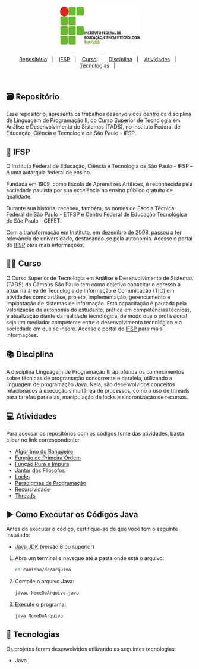  <h1 align="center">
  <a href="https://spo.ifsp.edu.br/">
     <img alt="Logo IFSP" title="Logo IFSP" src="https://github.com/Karimangfn/Karimangfn/blob/main/Images/logoIFSP.png" width="220px"/>
  </a>
 </h1>

<p align="center">
  <a href="#">Repositório</a>&nbsp;&nbsp;&nbsp;|&nbsp;&nbsp;&nbsp;
  <a href="#-ifsp">IFSP</a>&nbsp;&nbsp;&nbsp;|&nbsp;&nbsp;&nbsp;
  <a href="#-curso">Curso</a>&nbsp;&nbsp;&nbsp;|&nbsp;&nbsp;&nbsp;
  <a href="#-disciplina">Disciplina</a>&nbsp;&nbsp;&nbsp;|&nbsp;&nbsp;&nbsp;
  <a href="#-atividades">Atividades</a>&nbsp;&nbsp;&nbsp;|&nbsp;&nbsp;&nbsp;
  <a href="#-tecnologias">Tecnologias</a>&nbsp;&nbsp;&nbsp;|&nbsp;&nbsp;&nbsp;
 </p>
 
 <br>

## 🗃️ Repositório

Esse repositório, apresenta os trabalhos desenvolvidos dentro da disciplina de Linguagem de Programação II, do Curso Superior de Tecnologia em Análise e Desenvolvimento de Sistemas (TADS), no Instituto Federal de Educação, Ciência e Tecnologia de São Paulo - IFSP.

## 🏫 IFSP

O Instituto Federal de Educação, Ciência e Tecnologia de São Paulo - IFSP – é uma autarquia federal de ensino.

Fundada em 1909, como Escola de Aprendizes Artífices, é reconhecida pela sociedade paulista por sua excelência no ensino público gratuito de qualidade.

Durante sua história, recebeu, também, os nomes de Escola Técnica Federal de São Paulo - ETFSP e Centro Federal de Educação Tecnológica de São Paulo - CEFET. 

Com a transformação em Instituto, em dezembro de 2008, passou a ter relevância de universidade, destacando-se pela autonomia. Acesse o portal do [IFSP](https://spo.ifsp.edu.br/) para mais informações.

## 👨‍💻 Curso

O Curso Superior de Tecnologia em Análise e Desenvolvimento de Sistemas (TADS) do Câmpus São Paulo tem como objetivo capacitar o egresso a atuar na área de Tecnologia de Informação e Comunicação (TIC) em atividades como análise, projeto, implementação, gerenciamento e implantação de sistemas de informação. Esta capacitação é pautada pela valorização da autonomia do estudante, prática em competências técnicas, e atualização diante da realidade tecnológica, de modo que o profissional seja um mediador competente entre o desenvolvimento tecnológico e a sociedade em que se insere. Acesse o portal do [IFSP](https://spo.ifsp.edu.br/tads) para mais informações.

## 📚 Disciplina

A disciplina Linguagem de Programação III aprofunda os conhecimentos sobre técnicas de programação concorrente e paralela, utilizando a linguagem de programação Java. Nela, são desenvolvidos conceitos relacionados à execução simultânea de processos, como o uso de threads para tarefas paralelas, manipulação de locks e sincronização de recursos.

## 💻 Atividades

Para acessar os repositórios com os códigos fonte das atividades, basta clicar no link correspondente:

- [Algoritmo do Banqueiro](https://github.com/Karimangfn/Linguagem-de-Programacao-III-IFSP/tree/main/Atividades/Algoritmo%20do%20Banqueiro/src/Exercicio1)
- [Função de Primeira Ordem](https://github.com/Karimangfn/Linguagem-de-Programacao-III-IFSP/tree/main/Atividades/Funcao%20de%20Primeira%20Ordem/src)
- [Função Pura e Impura](https://github.com/Karimangfn/Linguagem-de-Programacao-III-IFSP/tree/main/Atividades/Funcao%20Pura%20e%20Impura/src)
- [Jantar dos Filosofos](https://github.com/Karimangfn/Linguagem-de-Programacao-III-IFSP/tree/main/Atividades/Jantar%20dos%20Filosofos/src/Exercicio1)
- [Locks](https://github.com/Karimangfn/Linguagem-de-Programacao-III-IFSP/tree/main/Atividades/Locks/Exercicios%20feitos%20em%20Aula%20(06.03)%20-%20Locks/src)
- [Paradigmas de Programação](https://github.com/Karimangfn/Linguagem-de-Programacao-III-IFSP/tree/main/Atividades/Paradigmas%20de%20Programacao/src)
- [Recursividade](https://github.com/Karimangfn/Linguagem-de-Programacao-III-IFSP/tree/main/Atividades/Recursividade/src)
- [Threads](https://github.com/Karimangfn/Linguagem-de-Programacao-III-IFSP/tree/main/Atividades/Threads/src)
</p>

## ▶️ Como Executar os Códigos Java

Antes de executar o código, certifique-se de que você tem o seguinte instalado:

- [Java JDK](https://www.oracle.com/java/technologies/javase-downloads.html) (versão 8 ou superior)

1. Abra um terminal e navegue até a pasta onde está o arquivo:  
   ```sh
   cd caminho/do/arquivo
   ```

3. Compile o arquivo Java:  
   ```sh
   javac NomeDoArquivo.java
   ```

5. Execute o programa:  
   ```sh
   java NomeDoArquivo
   ```

## 🚀 Tecnologias

Os projetos foram desenvolvidos utilizando as seguintes tecnologias:

- Java
